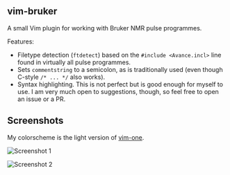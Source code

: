 ## vim-bruker

A small Vim plugin for working with Bruker NMR pulse programmes.

Features:

 - Filetype detection (`ftdetect`) based on the `#include <Avance.incl>` line found in virtually all pulse programmes.
 - Sets `commentstring` to a semicolon, as is traditionally used (even though C-style `/* ... */` also works).
 - Syntax highlighting. This is not perfect but is good enough for myself to use. I am very much open to suggestions, though, so feel free to open an issue or a PR.

## Screenshots

My colorscheme is the light version of [vim-one](https://github.com/rakr/vim-one).

![Screenshot 1](https://user-images.githubusercontent.com/22414895/147394655-fafae1dc-da06-4b95-8717-03a108c49804.png)

![Screenshot 2](https://user-images.githubusercontent.com/22414895/147394652-90392990-8ed8-45a7-b571-47c6d51580c4.png)
